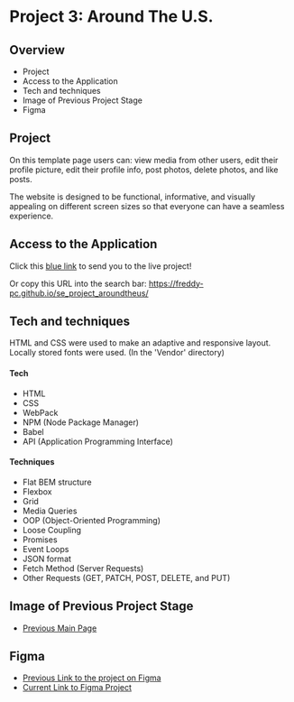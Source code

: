 # Project 3: Around The U.S.

## Overview

- Project
- Access to the Application
- Tech and techniques
- Image of Previous Project Stage
- Figma

## Project

On this template page users can: view media from other users, edit their profile picture, edit their profile info, post photos, delete photos, and like posts.

The website is designed to be functional, informative, and visually appealing on different screen sizes so that everyone can have a seamless experience.

## Access to the Application

Click this [blue link](https://freddy-pc.github.io/se_project_aroundtheus/) to send you to the live project!

Or copy this URL into the search bar: https://freddy-pc.github.io/se_project_aroundtheus/

## Tech and techniques

HTML and CSS were used to make an adaptive and responsive layout.
Locally stored fonts were used. (In the 'Vendor' directory)

#### Tech

- HTML
- CSS
- WebPack
- NPM (Node Package Manager)
- Babel
- API (Application Programming Interface)

#### Techniques

- Flat BEM structure
- Flexbox
- Grid
- Media Queries
- OOP (Object-Oriented Programming)
- Loose Coupling
- Promises
- Event Loops
- JSON format
- Fetch Method (Server Requests)
- Other Requests (GET, PATCH, POST, DELETE, and PUT)

## Image of Previous Project Stage

- [Previous Main Page](./src/images/main-page.png)

## Figma

- [Previous Link to the project on Figma](https://www.figma.com/file/ii4xxsJ0ghevUOcssTlHZv/Sprint-3%3A-Around-the-US?node-id=0%3A1)
- [Current Link to Figma Project](https://www.figma.com/file/xQVeb8gprjukPVKXiLXS5T/Sprint-9%3A-Applied-JavaScript?t=8h8WH6vgHf2BJlsG-6)
